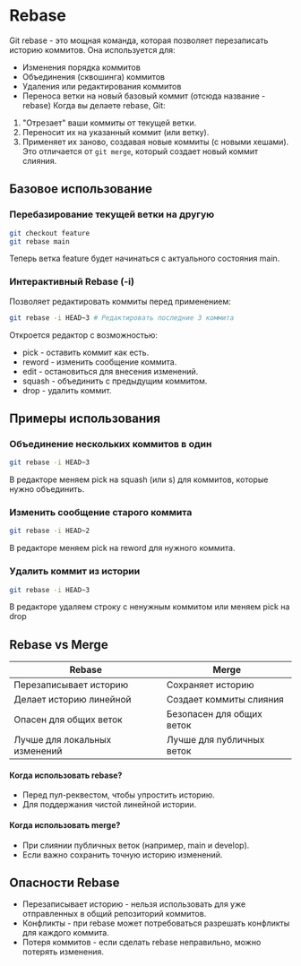 # Rebase
Git rebase - это мощная команда, которая позволяет перезаписать историю коммитов. Она используется для:
- Изменения порядка коммитов
- Объединения (сквошинга) коммитов
- Удаления или редактирования коммитов
- Переноса ветки на новый базовый коммит (отсюда название - rebase)
Когда вы делаете rebase, Git:
1. "Отрезает" ваши коммиты от текущей ветки.
2. Переносит их на указанный коммит (или ветку).
3. Применяет их заново, создавая новые коммиты (с новыми хешами).
Это отличается от `git merge`, который создает новый коммит слияния.
## Базовое использование
### Перебазирование текущей ветки на другую
``` bash
git checkout feature
git rebase main
```
Теперь ветка feature будет начинаться с актуального состояния main.
### Интерактивный Rebase (-i)
Позволяет редактировать коммиты перед применением:
```bash
git rebase -i HEAD~3 # Редактировать последние 3 коммита
```
Откроется редактор с возможностью:
- pick - оставить коммит как есть.
-  reword - изменить сообщение коммита.
- edit - остановиться для внесения изменений.
- squash - объединить с предыдущим коммитом.
- drop - удалить коммит.
## Примеры использования
### Объединение нескольких коммитов в один
```bash
git rebase -i HEAD~3
```
В редакторе меняем pick на squash (или s) для коммитов, которые нужно объединить.
### Изменить сообщение старого коммита
```bash
git rebase -i HEAD~2
```
В редакторе меняем pick на reword для нужного коммита.
### Удалить коммит из истории
```bash
git rebase -i HEAD~3
```
В редакторе удаляем строку с ненужным коммитом или меняем pick на drop
## Rebase vs Merge

| Rebase                        | Merge                     |
| ----------------------------- | ------------------------- |
| Перезаписывает историю        | Сохраняет историю         |
| Делает историю линейной       | Создает коммиты слияния   |
| Опасен для общих веток        | Безопасен для общих веток |
| Лучше для локальных изменений | Лучше для публичных веток |
#### Когда использовать rebase?
- Перед пул-реквестом, чтобы упростить историю.
- Для поддержания чистой линейной истории.
#### Когда использовать merge?
- При слиянии публичных веток (например, main и develop).
- Если важно сохранить точную историю изменений.
## Опасности Rebase
- Перезаписывает историю - нельзя использовать для уже отправленных в общий репозиторий коммитов.
- Конфликты - при rebase может потребоваться разрешать конфликты для каждого коммита.
- Потеря коммитов - если сделать rebase неправильно, можно потерять изменения.